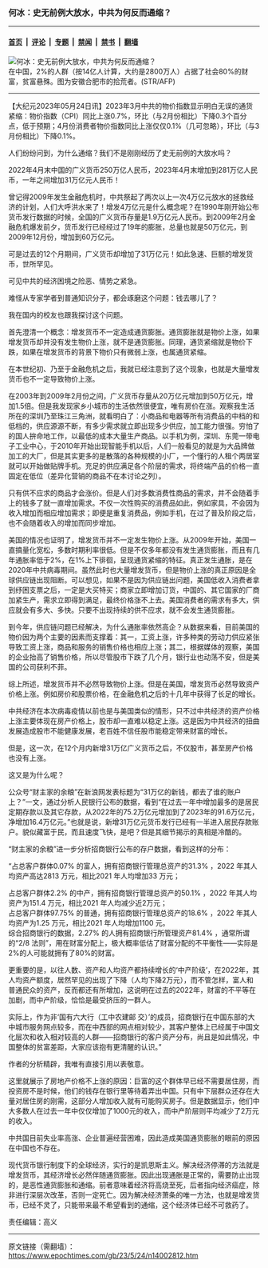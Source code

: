 ### 何冰：史无前例大放水，中共为何反而通缩？

---

#### [首页](../../../..?n14002812) &nbsp;|&nbsp; [评论](../../../../../epoch-comment?n14002812) &nbsp;|&nbsp; [专题](../../../../../epoch-special?n14002812) &nbsp;|&nbsp; [禁闻](../../../../../epoch-news?n14002812) &nbsp;|&nbsp; [禁书](../../../../../books?n14002812) &nbsp;|&nbsp; [翻墙](https://github.com/gfw-breaker/nogfw/blob/master/README.md?n14002812)


<div><img alt="何冰：史无前例大放水，中共为何反而通缩？" class="attachment-djy_600_400 size-djy_600_400 wp-post-image" src="https://i.epochtimes.com/assets/uploads/2022/04/id13716266-000_Hkg8093992-600x400.jpg"/>
<div class="caption">
 在中国，2%的人群（按14亿人计算，大约是2800万人）占据了社会80%的财富，贫富悬殊。图为安徽合肥市的拾荒者。(STR/AFP)
</div></div><hr/><div class="post_content" id="artbody" itemprop="articleBody">
 <!-- article content begin -->
 <p>
  【大纪元2023年05月24日讯】2023年3月中共的物价指数显示明白无误的通货紧缩：物价指数（CPI）同比上涨0.7%，环比（与2月份相比）下降0.3个百分点，低于预期；4月份消费者物价指数同比上涨仅仅0.1%（几可忽略），环比（与3月份相比）下降0.1%。
 </p>
 <p>
  人们纷纷问到，为什么通缩？我们不是刚刚经历了史无前例的大放水吗？
 </p>
 <p>
  2022年4月末中国的广义货币250万亿人民币，2023年4月末增加到281万亿人民币，一年之间增加31万亿元人民币！
 </p>
 <p>
  曾记得2009年发生金融危机时，中共祭起了两次以上一次4万亿元放水的拯救经济的计划，人们大呼洪水来了！增发4万亿元是什么概念呢？在1990年刚开始公布货币发行数据的时候，全国的广义货币存量是1.9万亿元人民币。到2009年2月金融危机爆发前夕，货币发行已经经过了19年的膨胀，总量也就是50万亿元，到2009年12月份，增加到60万亿元。
 </p>
 <p>
  可是过去的12个月期间，广义货币却增加了31万亿元！如此急速、巨额的增发货币，世所罕见。
 </p>
 <p>
  可见中共的经济困境之险恶、情势之紧急。
 </p>
 <p>
  难怪从专家学者到普通知识分子，都会琢磨这个问题：钱去哪儿了？
 </p>
 <p>
  我在国内的校友也跟我探讨这个问题。
 </p>
 <p>
  首先澄清一个概念：增发货币不一定造成通货膨胀。通货膨胀就是物价上涨，如果增发货币却并没有发生物价上涨，就不是通货膨胀。同理，通货紧缩就是物价下跌，如果在增发货币的背景下物价只有微弱上涨，也属通货紧缩。
 </p>
 <p>
  在本世纪初、乃至于金融危机之后，我就已经注意到了这个现象，也就是大量增发货币也不一定导致物价上涨。
 </p>
 <p>
  在2003年到2009年2月份之间，广义货币存量从20万亿元增加到50万亿元，增加1.5倍。但是我发现家乡小城市的生活依然很便宜，唯有房价在涨。观察我生活所在的深圳乃至珠江三角洲，就看明白了：小商品和电器等所有消费品的中档的和低档的，供应源源不断，有多少需求就立即出现多少供应，加工能力很强。穷怕了的国人拚命地工作，以最低的成本大量生产商品。以手机为例，深圳、东莞一带电子工业中心，于2010年开始出现智能手机以后，人们一般看见的就是为大品牌做加工的大厂，但是其实更多的是散落的各种规模的小厂，一个懂行的人租个两居室就可以开始做贴牌手机。充足的供应满足各个阶层的需求，将终端产品的价格一直固定在低位（差异化营销的商品不在本讨论之列）。
 </p>
 <p>
  只有供不应求的商品才会涨价。但是人们对多数消费性商品的需求，并不会随着手上的钱多了就一直增加需求。不仅一次性购买的消费品如此，例如家具，不会因为收入增加而相应增加需求；即便是重复消费品，例如手机，在过了普及阶段之后，也不会随着收入的增加而同步增加。
 </p>
 <p>
  美国的情况也证明了，增发货币并不一定发生物价上涨。从2009年开始，美国一直搞量化宽松，多数时期利率很低。但是不仅多年都没有发生通货膨胀，而且有几年通胀率低于2%，在1%上下徘徊，呈现通货紧缩的特征。真正发生通胀，是在2020年中共病毒期间。虽然此时也大量增发货币，但是物价上涨的真正原因是全球供应链出现阻断。可以想见，如果不是因为供应链出问题，美国低收入消费者拿到纾困支票之后，一定是大买特买；商家立即增加订货，中国的、其它国家的厂商加紧生产，需求立即得到满足，最终价格涨不上去。美国消费者的需求有多大，供应就会有多大、多快。只要不出现持续的供不应求，就不会发生通货膨胀。
 </p>
 <p>
  到今年，供应链问题已经解决，为什么通胀率依然高企？从数据来看，目前美国的物价因为两个主要的因素而支撑着：其一，工资上涨，许多种类的劳动力供应紧张导致工资上涨，商品和服务的销售价格也相应上涨；其二，根据媒体的观察，美国的企业抬高了销售价格，所以尽管股市下跌了几个月，银行业也动荡不安，但是美国的公司获利不菲。
 </p>
 <p>
  综上所述，增发货币并不必然导致物价上涨。但是在美国，增发货币必然导致资产价格上涨。例如房价和股票价格，在金融危机之后的十几年中获得了长足的增长。
 </p>
 <p>
  中共经济在本次病毒疫情以前也是与美国类似的情形，只不过中共经济的资产价格上涨主要体现在房产价格上，股市却一直难以稳定上涨。这是因为中共经济的扭曲发展造成股市不能健康发展，老百姓不信任股市能稳定带来财富的增长。
 </p>
 <p>
  但是，这一次，在12个月内新增31万亿广义货币之后，不仅股市，甚至房产价格也没有上涨。
 </p>
 <p>
  这又是为什么呢？
 </p>
 <p>
  公众号“财主家的余粮”在新浪网发表标题为“31万亿的新钱，都去了谁的账户上？”一文，通过分析人民银行公布的数据，看到“在过去一年中增加最多的是居民定期存款以及其它存款，从2022年的75.2万亿元增加到了2023年的91.6万亿元，净增加16.4万亿元。”也就是说，新增31万亿元货币发行已经有一半进入居民存款账户。貌似藏富于民，而且速度飞快，是吧？但是其细节揭示的真相是冷酷的。
 </p>
 <p>
  “财主家的余粮”进一步分析招商银行公布的存户数据，看到这样的分布：
 </p>
 <p>
  “占总客户群体0.07% 的富人，拥有招商银行管理总资产的31.3% ，2022 年其人均资产高达2813 万元，相比2021 年人均增加33 万元；
 </p>
 <p>
  占总客户群体2.2% 的中产，拥有招商银行管理总资产的50.1% ，2022 年其人均资产为151.4 万元，相比2021 年人均减少近2万元；
  <br/>
  占总客户群体97.75% 的普通，拥有招商银行管理总资产的18.6% ，2022 年其人均资产为1.25 万元，相比2021 年人均增加1100 元。
  <br/>
  综合招商银行的数据，2.27% 的人拥有招商银行所管理资产81.4% ，通常所谓的“2/8 法则”，用在财富分配上，极大概率低估了财富分配的不平衡性——实际是2%的人可能就拥有了80%的财富。
 </p>
 <p>
  更重要的是，以往人数、资产和人均资产都持续增长的‘中产阶级’，在2022年，其人均资产额度，居然罕见的出现了下降（人均下降2万元），而不管怎样，富人和普通民众的资产，反而都还有所增加，这说明在过去的2022年，财富的不平等在加剧，而中产阶级，恰恰是最受挤压的一群人。
 </p>
 <p>
  实际上，作为非‘国有六大行（工中农建邮 交）’的成员，招商银行在中国东部的大中城市服务网点较多，而在中西部的网点相对较少，其客户整体上已经属于中国文化层次和收入相对较高的人群——招商银行的客户资产分布，尚且是如此情况，中国整体的贫富差距，大家应该抱有更清醒的认识。”
 </p>
 <p>
  作者的分析精辟，我唯有直接引用以表敬意。
 </p>
 <p>
  这里就展示了房地产价格不上涨的原因：巨富的这个群体早已经不需要居住房，而投资房不是时候，他们的钱存在银行里等待着弄出中国。只有中下层群众还存在大量对居住房的刚需，这部分人增加收入就有可能购买房子。但是数据显示，他们中大多数人在过去一年中仅仅增加了1000元的收入，而中产阶层则平均减少了2万元的收入。
 </p>
 <p>
  中共国目前失业率高涨、企业普遍经营困难，因此造成美国通货膨胀的眼前的原因在中国也不存在。
 </p>
 <p>
  现代货币银行制度下的全球经济，实行的是凯恩斯主义。解决经济停滞的方法就是增发货币，其经济增长必然伴随通货膨胀。因此出现通胀是正常的，需要防止出现的，是恶性通货膨胀和通缩。前者意味着经济将高烧至死，后者指向经济癌症，除非进行深层次改革，否则一定死亡。因为解决经济萧条的唯一方法，也就是增发货币，已经不灵了，只能带来最不希望看到的通缩，这个经济体已经不可救药了。
 </p>
 <p>
  责任编辑：高义
 </p>
 <!-- article content end -->
 <div id="below_article_ad">
 </div>
</div>


---

原文链接（需翻墙）：https://www.epochtimes.com/gb/23/5/24/n14002812.htm